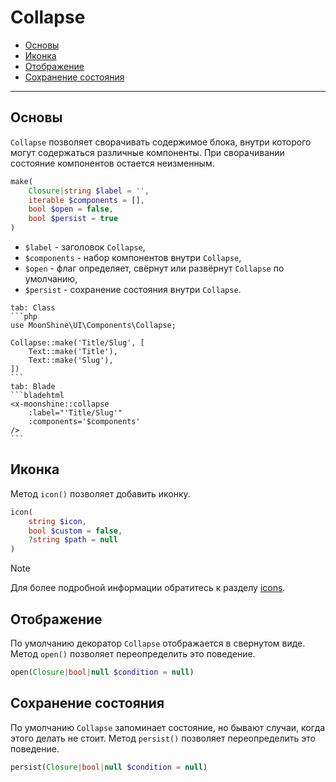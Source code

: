 # Collapse

- [Основы](#basics)
- [Иконка](#icon)
- [Отображение](#show)
- [Сохранение состояния](#persist)

---

<a name="basics"></a>
## Основы

`Collapse` позволяет сворачивать содержимое блока, внутри которого могут содержаться различные компоненты.
При сворачивании состояние компонентов остается неизменным.

```php
make(
    Closure|string $label = '',
    iterable $components = [],
    bool $open = false,
    bool $persist = true
)
```

- `$label` - заголовок `Collapse`,
- `$components` - набор компонентов внутри `Collapse`,
- `$open` - флаг определяет, свёрнут или развёрнут `Collapse` по умолчанию,
- `$persist` - сохранение состояния внутри `Collapse`.

~~~tabs
tab: Class
```php
use MoonShine\UI\Components\Collapse;

Collapse::make('Title/Slug', [
    Text::make('Title'),
    Text::make('Slug'),
])
```
tab: Blade
```bladehtml
<x-moonshine::collapse
    :label="'Title/Slug'"
    :components='$components'
/>
```
~~~

<a name="icon"></a>
## Иконка

Метод `icon()` позволяет добавить иконку.

```php
icon(
    string $icon,
    bool $custom = false,
    ?string $path = null
)
```

> [!NOTE]
> Для более подробной информации обратитесь к разделу [icons](/docs/{{version}}/appearance/icons).

<a name="show"></a>
## Отображение

По умолчанию декоратор `Collapse` отображается в свернутом виде.
Метод `open()` позволяет переопределить это поведение.

```php
open(Closure|bool|null $condition = null)
```

<a name="persist"></a>
## Сохранение состояния

По умолчанию `Collapse` запоминает состояние, но бывают случаи, когда этого делать не стоит.
Метод `persist()` позволяет переопределить это поведение.

```php
persist(Closure|bool|null $condition = null)
```
